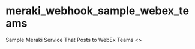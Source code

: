 # meraki_webhook_sample_webex_teams
Sample Meraki Service That Posts to WebEx Teams
<<TODO ADD USAGE INFORMATION>>